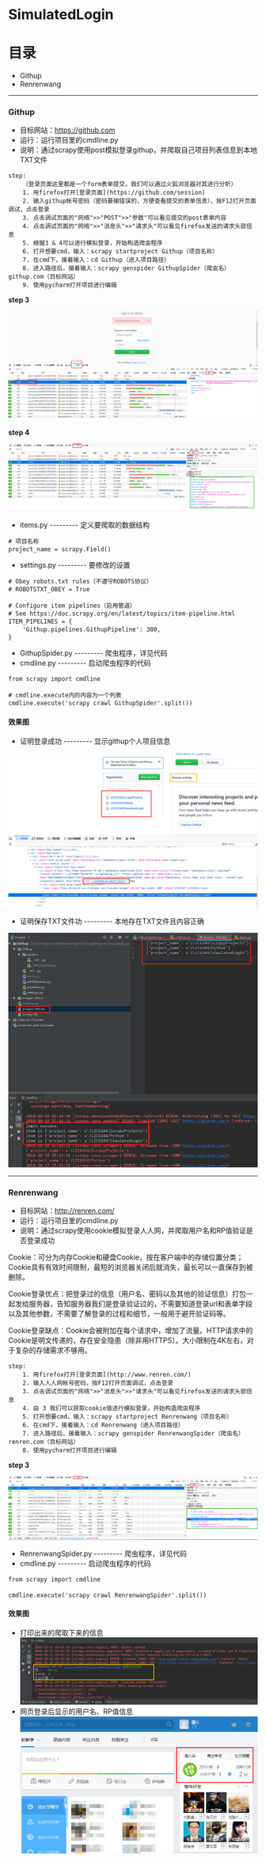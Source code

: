 # SimulatedLogin

# 目录
-  Githup
- Renrenwang
---

### Githup
- 目标网站：https://github.com
- 运行：运行项目里的cmdline.py
- 说明：通过scrapy使用post模拟登录githup，并爬取自己项目列表信息到本地TXT文件
```
step:
    （登录页面这里都是一个form表单提交，我们可以通过火狐浏览器对其进行分析）
    1. 用firefox打开[登录页面](https://github.com/session)
    2. 输入githup帐号密码（密码要输错误的，方便查看提交的表单信息），按F12打开页面调试，点击登录
    3. 点击调试页面的"网络">>"POST">>"参数"可以看见提交的post表单内容
    4. 点击调试页面的"网络">>"消息头">>"请求头"可以看见firefox发送的请求头部信息
    5. 根据3 & 4可以进行模拟登录，开始构造爬虫程序
    6. 打开想要cmd，输入：scrapy startproject Githup（项目名称）
    7. 在cmd下，接着输入：cd Githup（进入项目路径）
    8. 进入路径后，接着输入：scrapy genspider GithupSpider（爬虫名） githup.com（目标网站）
    9. 使用pycharm打开项目进行编辑
```
**step 3**  

![step3](https://raw.githubusercontent.com/LZC6244/SimulatedLogin/master/Githup/images_demo/1.png)

**step 4**  

![step4](https://raw.githubusercontent.com/LZC6244/SimulatedLogin/master/Githup/images_demo/2.png)
- items.py  --------- 定义要爬取的数据结构
```
# 项目名称
project_name = scrapy.Field()
```
- settings.py  --------- 要修改的设置
```
# Obey robots.txt rules（不遵守ROBOTS协议）
# ROBOTSTXT_OBEY = True

# Configure item pipelines（启用管道）
# See https://doc.scrapy.org/en/latest/topics/item-pipeline.html
ITEM_PIPELINES = {
    'Githup.pipelines.GithupPipeline': 300,
}
```
- GithupSpider.py  --------- 爬虫程序，详见代码
- cmdline.py  --------- 启动爬虫程序的代码
```
from scrapy import cmdline

# cmdline.execute内的内容为一个列表
cmdline.execute('scrapy crawl GithupSpider'.split())
```
#### 效果图  
- 证明登录成功 --------- 显示githup个人项目信息  
    
![效果图](https://raw.githubusercontent.com/LZC6244/SimulatedLogin/master/Githup/images_demo/3.png)  

- 证明保存TXT文件功 --------- 本地存在TXT文件且内容正确  
    
![效果图](https://raw.githubusercontent.com/LZC6244/SimulatedLogin/master/Githup/images_demo/4.png)

---

### Renrenwang

- 目标网站：http://renren.com/
- 运行：运行项目里的cmdline.py
- 说明：通过scrapy使用cookie模拟登录人人网，并爬取用户名和RP值验证是否登录成功


Cookie：可分为内存Cookie和硬盘Cookie，按在客户端中的存储位置分类；Cookie具有有效时间限制，最短的浏览器关闭后就消失，最长可以一直保存到被删除。  

Cookie登录优点：把登录过的信息（用户名、密码以及其他的验证信息）打包一起发给服务器，告知服务器我们是登录验证过的，不需要知道登录url和表单字段以及其他参数，不需要了解登录的过程和细节，一般用于避开验证码等。  

Cookie登录缺点：Cookie会被附加在每个请求中，增加了流量。HTTP请求中的Cookie是明文传递的，存在安全隐患（除非用HTTPS）。大小限制在4K左右，对于复杂的存储需求不够用。  



```
step:
    1. 用firefox打开[登录页面](http://www.renren.com/)
    2. 输入人人网帐号密码，按F12打开页面调试，点击登录
    3. 点击调试页面的"网络">>"消息头">>"请求头"可以看见firefox发送的请求头部信息
    4. 由 3 我们可以获取cookie值进行模拟登录，开始构造爬虫程序
    5. 打开想要cmd，输入：scrapy startproject Renrenwang（项目名称）
    6. 在cmd下，接着输入：cd Renrenwang（进入项目路径）
    7. 进入路径后，接着输入：scrapy genspider RenrenwangSpider（爬虫名） renren.com（目标网站）
    8. 使用pycharm打开项目进行编辑
```

**step 3**  

![step3](https://raw.githubusercontent.com/LZC6244/SimulatedLogin/master/Renrenwang/images_demo/3.png)  

- RenrenwangSpider.py  --------- 爬虫程序，详见代码
- cmdline.py  --------- 启动爬虫程序的代码
```
from scrapy import cmdline

cmdline.execute('scrapy crawl RenrenwangSpider'.split())
```

#### 效果图
- 打印出来的爬取下来的信息
![效果图](https://raw.githubusercontent.com/LZC6244/SimulatedLogin/master/Renrenwang/images_demo/1.png)  
- 网页登录后显示的用户名、RP值信息
![效果图](https://raw.githubusercontent.com/LZC6244/SimulatedLogin/master/Renrenwang/images_demo/2.png)
